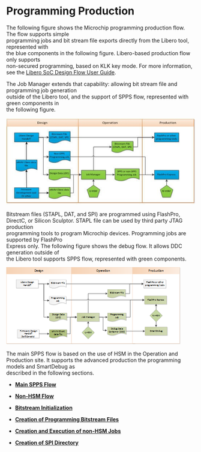 # Programming Production

The following figure shows the Microchip programming production flow. The flow supports simple<br /> programming jobs and bit stream file exports directly from the Libero tool, represented with<br /> the blue components in the following figure. Libero-based production flow only supports<br /> non-secured programming, based on KLK key mode. For more information, see the [Libero SoC Design Flow User Guide](http://coredocs.s3.amazonaws.com/Libero/2025_1/Tool/libero_ecf_ug.pdf).

The Job Manager extends that capability: allowing bit stream file and programming job generation<br /> outside of the Libero tool, and the support of SPPS flow, represented with green components in<br /> the following figure.

![](GUID-88FB4019-70B6-41FE-9E54-626CCCB7212A-low.jpg "Microchip Programming Flow")

Bitstream files \(STAPL, DAT, and SPI\) are programmed using FlashPro,<br /> DirectC, or Silicon Sculptor. STAPL file can be used by third party JTAG production<br /> programming tools to program Microchip devices. Programming jobs are supported by FlashPro<br /> Express only. The following figure shows the debug flow. It allows DDC generation outside of<br /> the Libero tool supports SPPS flow, represented with green components.

![](GUID-34B13C9B-BD13-4FA0-A9A1-465C0D0462F0-low.png "Microchip Debug Flow")

The main SPPS flow is based on the use of HSM in the Operation and<br /> Production site. It supports the advanced production the programming models and SmartDebug as<br /> described in the following sections.

-   **[Main SPPS Flow](GUID-466BE726-BA36-4B47-B413-30BD08FB949B.md)**  

-   **[Non-HSM Flow](GUID-D3F4A27F-9150-44FB-A266-6E0C81044D55.md#)**  

-   **[Bitstream Initialization](GUID-91BD584E-2625-40ED-B312-8F9D514B4F24.md#)**  

-   **[Creation of Programming Bitstream Files](GUID-FB2667A8-B381-4758-9FC5-FAB61B1069B6.md)**  

-   **[Creation and Execution of non-HSM Jobs](GUID-6710F9F8-7F22-4FA1-A755-A6B027BBBA5A.md)**  

-   **[Creation of SPI Directory](GUID-0966DEE7-D2F8-4B7A-BA71-D3ABCD835E6B.md)**  


